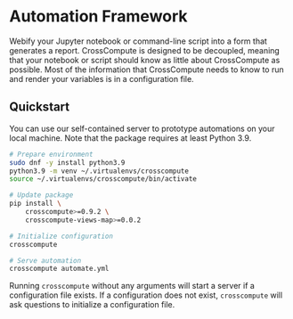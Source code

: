# Automation Framework

Webify your Jupyter notebook or command-line script into a form that generates a report. CrossCompute is designed to be decoupled, meaning that your notebook or script should know as little about CrossCompute as possible. Most of the information that CrossCompute needs to know to run and render your variables is in a configuration file.

## Quickstart

You can use our self-contained server to prototype automations on your local machine. Note that the package requires at least Python 3.9.

```bash
# Prepare environment
sudo dnf -y install python3.9
python3.9 -m venv ~/.virtualenvs/crosscompute
source ~/.virtualenvs/crosscompute/bin/activate

# Update package
pip install \
    crosscompute>=0.9.2 \
    crosscompute-views-map>=0.0.2

# Initialize configuration
crosscompute

# Serve automation
crosscompute automate.yml
```

Running `crosscompute` without any arguments will start a server if a configuration file exists. If a configuration does not exist, `crosscompute` will ask questions to initialize a configuration file.
